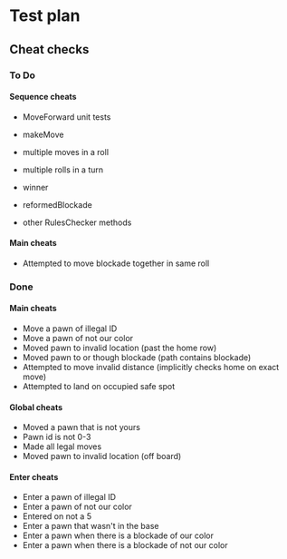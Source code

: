 # Test plan

## Cheat checks

### To Do

#### Sequence cheats

- MoveForward unit tests

- makeMove
- multiple moves in a roll
- multiple rolls in a turn
- winner
- reformedBlockade
- other RulesChecker methods

#### Main cheats

- Attempted to move blockade together in same roll

### Done

#### Main cheats

- Move a pawn of illegal ID
- Move a pawn of not our color
- Moved pawn to invalid location (past the home row)
- Moved pawn to or though blockade (path contains blockade)
- Attempted to move invalid distance (implicitly checks home on exact move)
- Attempted to land on occupied safe spot

#### Global cheats

- Moved a pawn that is not yours
- Pawn id is not 0-3
- Made all legal moves
- Moved pawn to invalid location (off board)

#### Enter cheats

- Enter a pawn of illegal ID
- Enter a pawn of not our color
- Entered on not a 5
- Enter a pawn that wasn't in the base
- Enter a pawn when there is a blockade of our color
- Enter a pawn when there is a blockade of not our color